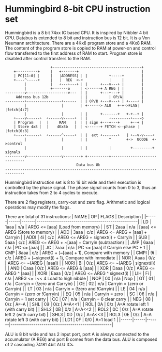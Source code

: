 # Hummingbird 8-bit CPU instruction set
Hummingbird is a 8 bit 74xx IC based CPU. It is inspired by Nibbler 4 bit CPU.
Databus is extended to 8 bit and instruction bus is 12 bit. It is a
Von Neumann architecture. There
are a 4Kx8 program store and a 4Kx8 RAM. The content of
the program store is copied to RAM at power-on and control
flow transferred to the first address of RAM to start. Program store is disabled
after control transfers to the RAM.


````                                   
                     +-----------------------------------------+
    +----------+     |   +-------+                             |
    | PC[11:0] |     |   |ADDRESS| | |          +-----+        |
    +----^-----+     |   |  REG  <-+            |     |        |
         |           |   +---+---+ | |      +---v---+ |        |
         |           +-------o     | <------+ A REG | |        |
---------v-------------------v---  | |      +---+---+ |        |
     Address bus 12b               | |          | OP/A|        |
---------+----------------+------  | | OP/B +---v---+ | +----+ |
         |                |        | +------> ALU   +-+->FLAG| |fetch[4:7]
         |                |        | |      +-------+   +-+--+ |
    +----v------+  +------v-----+  | |          +---------+----o
    | Program   |  |     RAM    |  | | sign +---+---+     +--+ |
    | Store 4x8 |  |    4Kx8b   |  | <------+ FETCH <--phase | |fetch[0:3]
    +----+------+  +------^-----+  | |  ext +-------+   | +--v-v----+
         |                |        | |          ^       +->  UCODE  +->control
         |                |        | |          |         +---------+  signals
---------v----------------v--------+ +----------+------------------------------
                                 Data bus 8b
-------------------------------------------------------------------------------

````

Hummingbird instruction set is 8 to 16 bit wide and their execution is
controlled by the phase signal. The phase signal counts from 0 to 3, thus an
instruction takes from 2 to 4 cycles to execute.

There are 2 flag registers, carry-out and zero flag.
Arithmetic and logical operations may modify the flags.

There are total of 31 instructions:
| NAME | OP   | FLAGS | Description                                        |
|------|------|-------|----------------------------------------------------|
| LD   | 1aaa |  n/a  | AREG  <= [aaa] (Load from memory)                  |
| ST   | 2aaa |  n/a  | [aaa] <= AREG  (Store to memory)                   |
| ADD  | 3aaa |  c/z  | AREG  <= AREG + [aaa] + Carryin                    |
| ADDI | 4i   |  c/z  | AREG  <= AREG + signext(i) + Carryin               |
| SUB  | 5aaa |  c/z  | AREG  <= AREG + ~[aaa] + Carryin (subtraction)     |
| JMP  | 6aaa |  n/a  | PC    <= [aaa]                                     |
| JC   | 7aaa |  n/a  | PC    <= [aaa] if Carryin else PC + 1              |
| CMP  | 8aaa |  c/z  | AREG + (~[aaa] + 1), Compare with memory           |
| CMPI | 9i   |  c/z  | AREG + (~signext(i) + 1), Compare with immediate   |
| NOR  | Aaaa |  0/z  | AREG  <= ~(AREG | [aaa])                           |
| NORI | Bi   |  0/z  | AREG  <= ~(AREG | signext(i))                      |
| AND  | Caaa |  0/z  | AREG  <= AREG & [aaa]                              |
| XOR  | Daaa |  0/z  | AREG  <= AREG ^ [aaa]                              |
| XORI | Eaaa |  0/z  | AREG  <= AREG ^ signext(i)                         | 
| LIH  | Fi   |  n/a  | AREG  <= i << 4 Load to high nibble                |
| NOP  | 00   |  n/a  | Nop                                                |
| GT   | 01   |  n/a  | Carryin = (!zero and  Carryin)                     |
| GE   | 02   |  n/a  | Carryin = (zero  or   Carryin)                     |
| LT   | 03   |  n/a  | Carryin = (!zero and !Carryin)                     |
| LE   | 04   |  n/a  | Carryin = (zero  or  !Carryin)                     |
| EQ   | 05   |  n/a  | Carryin = zero                                     |
| SC   | 06   |  n/a  | Carryin = 1 set carry                              |
| CC   | 07   |  n/a  | Carryin = 0 clear carry                            |
| NEG  | 08   |  0/z  | A=-A                                               |
| SHL  | 09   |  0/z  | A=A<<1                                             |
| ROL  | 0A   |  0/z  | A=A rotate left 1 (with carry bit)                 |
| SHL2 | 0B   |  0/z  | A=A<<2                                             |
| ROL2 | 0C   |  0/z  | A=A rotate left 2 (with carry bit)                 |
| SHL3 | 0D   |  0/z  | A=A<<3                                             |
| ROL3 | 0E   |  0/z  | A=A rotate left 3 (with carry bit)                 |
| LD1  | 0F   |  0/0  | A=1 load 1                                         |
|------|------|-------|----------------------------------------------------|

ALU is 8 bit wide and has 2 input port, port A is always connected to the
accumulator (A REG) and port B comes from the data bus. ALU is composed
of 2 cascading 74181 4bit ALU ICs.

